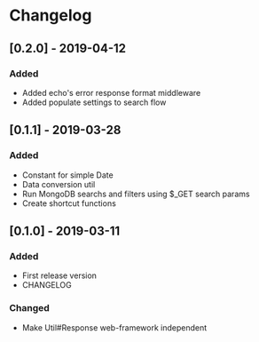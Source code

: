 # Changelog

## [0.2.0] - 2019-04-12
### Added
- Added echo's error response format middleware
- Added populate settings to search flow

## [0.1.1] - 2019-03-28
### Added
- Constant for simple Date
- Data conversion util
- Run MongoDB searchs and filters using $_GET search params
- Create shortcut functions

## [0.1.0] - 2019-03-11
### Added
- First release version
- CHANGELOG

### Changed
- Make Util#Response web-framework independent